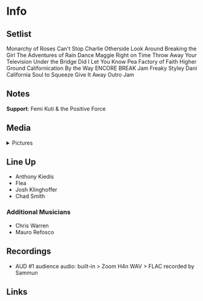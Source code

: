 # Info

## Setlist

Monarchy of Roses
Can't Stop
Charlie
Otherside
Look Around
Breaking the Girl
The Adventures of Rain Dance Maggie
Right on Time
Throw Away Your Television
Under the Bridge
Did I Let You Know
Pea
Factory of Faith
Higher Ground
Californication
By the Way
ENCORE BREAK
Jam
Freaky Styley
Dani California
Soul to Squeeze
Give It Away
Outro Jam

## Notes

**Support**: Femi Kuti & the Positive Force

## Media 

<details>
  <summary>Pictures</summary>
  <!--<img alt="Setlist" title="Setlist" src="_.jpg" height="200" />
  <img alt="Flyer" title="Flyer" src="_.jpg" height="200" />-->
</details>

## Line Up

* Anthony Kiedis
* Flea
* Josh Klinghoffer
* Chad Smith

### Additional Musicians

* Chris Warren  
* Mauro Refosco

## Recordings

* AUD #1 audience audio: built-in > Zoom H4n WAV > FLAC recorded by Sammun

## Links